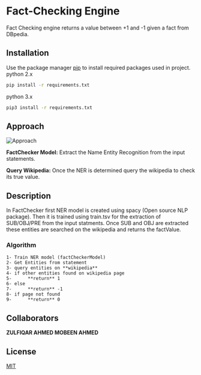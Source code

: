 # Fact-Checking Engine

Fact Checking engine returns a value between +1 and -1 given a fact from DBpedia.

## Installation

Use the package manager [pip](https://pip.pypa.io/en/stable/) to install required packages used in project.
python 2.x
```bash
pip install -r requirements.txt 
```
python 3.x
```bash
pip3 install -r requirements.txt 
```
## Approach 
![Approach](https://res.cloudinary.com/dymq10xxe/image/upload/v1548608998/approach.png)
 
**FactChecker Model:** Extract the Name Entity Recognition from the input statements. 

**Query Wikipedia:** Once the NER is determined query the wikipedia to check its true value.

## Description

In FactChecker first NER model is created using spacy (Open source NLP package). Then it is trained using train.tsv for the extraction of SUB/OBJ/PRE from the input statments. Once SUB and OBJ are extracted these entities are searched on the wikipedia and returns the factValue.

### Algorithm
```
1- Train NER model (factCheckerModel)
2- Get Entities from statement
3- query entities on **wikipedia**
4- if other entities found on wikipedia page
5-      **return** 1
6- else
7-      **return** -1
8- if page not found
9-      **return** 0
```

## Collaborators
**ZULFIQAR AHMED
MOBEEN AHMED**
## License
[MIT](https://choosealicense.com/licenses/mit/)
